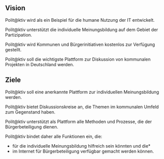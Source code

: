 ## Vision
Polit@ktiv wird als ein Beispiel für die humane Nutzung der IT entwickelt.

Polit@ktiv unterstützt die individuelle Meinungsbildung auf dem Gebiet der Partizipation.

Polit@ktiv wird Kommunen und Bürgerinitiativen kostenlos zur Verfügung gestellt.

Polit@ktiv soll die wichtigste Plattform zur Diskussion von kommunalen Projekten in Deutschland werden.

## Ziele

Polit@ktiv soll eine anerkannte Plattform zur individuellen Meinungsbildung werden.

Polit@ktiv bietet Diskussionskreise an, die Themen im kommunalen Umfeld zum Gegenstand haben.

Polit@ktiv unterstützt als Plattform alle Methoden und Prozesse, die der Bürgerbeteiligung dienen.

Polit@ktiv bindet daher alle Funktionen ein, die:
 * für die individuelle Meinungsbildung hilfreich sein könnten und die*
 * im Internet für Bürgerbeteiligung verfügbar gemacht werden können.